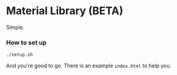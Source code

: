 # Material Library (BETA)

Simple.

### How to set up

```
./setup.sh
```

And you're good to go.
There is an example `index.html` to help you.
